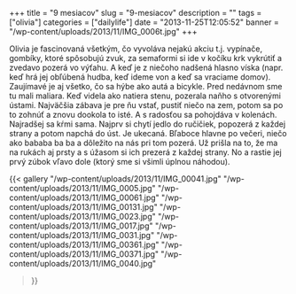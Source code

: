 +++
title = "9 mesiacov"
slug = "9-mesiacov"
description = ""
tags = ["olivia"]
categories = ["dailylife"]
date = "2013-11-25T12:05:52"
banner = "/wp-content/uploads/2013/11/IMG_0006t.jpg"
+++

Olivia je fascinovaná všetkým, čo vyvoláva nejakú akciu t.j. vypínače, gombíky, ktoré spôsobujú zvuk, za semaformi si ide v kočíku krk vykrútiť a zvedavo pozerá vo výťahu. A keď je
z niečoho nadšená hlasno víska (napr. keď hrá jej obľúbená hudba, keď ideme von a keď sa vraciame
domov). Zaujímavé je aj všetko, čo sa hýbe ako autá a bicykle. Pred nedávnom sme tu mali maliara.
Keď videla ako natiera stenu, pozerala naňho s otvorenými ústami. Najväčšia zábava je pre ňu vstať,
pustiť niečo na zem, potom sa po to zohnúť a znovu dookola to isté. A s radosťou sa pohojdáva v
kolenách. Najradšej sa kŕmi sama. Najprv si chytí jedlo do ručičiek, popozerá z každej strany a
potom napchá do úst. Je ukecaná. Bľaboce hlavne po večeri, niečo ako bababa ba ba a dôležito na nás
pri tom pozerá. Už prišla na to, že ma na rukách aj prsty a s úžasom si ich prezerá z každej
strany. No a rastie jej prvý zúbok vľavo dole (ktorý sme si všimli úplnou náhodou).

{{< gallery
    "/wp-content/uploads/2013/11/IMG_00041.jpg"
    "/wp-content/uploads/2013/11/IMG_0005.jpg"
    "/wp-content/uploads/2013/11/IMG_00061.jpg"
    "/wp-content/uploads/2013/11/IMG_00131.jpg"
    "/wp-content/uploads/2013/11/IMG_0023.jpg"
    "/wp-content/uploads/2013/11/IMG_0017.jpg"
    "/wp-content/uploads/2013/11/IMG_0031.jpg"
    "/wp-content/uploads/2013/11/IMG_00361.jpg"
    "/wp-content/uploads/2013/11/IMG_00371.jpg"
    "/wp-content/uploads/2013/11/IMG_0040.jpg"
>}}
